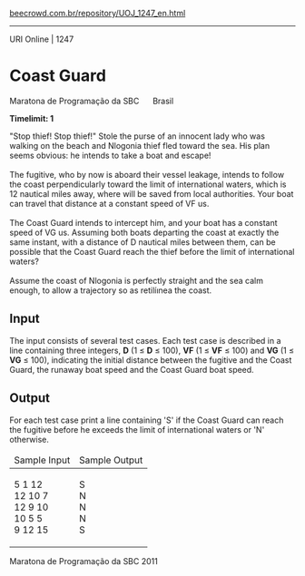 <p><a href="https://www.beecrowd.com.br/repository/UOJ_1247_en.html">beecrowd.com.br/repository/UOJ_1247_en.html</a></p><hr>
<div>
  <span>URI Online | 1247</span>
  <h1>Coast Guard</h1>
  <div><p>
     Maratona de Programação da SBC <img alt="" src="https://resources.beecrowd.com.br/gallery/images/flags/br.gif" style="width: 16px; height: 11px; "> Brasil</p>
  </div>
  <strong>Timelimit: 1</strong>
</div>
<div>
<div>
  <p>
   "Stop thief! Stop thief!" Stole the purse of an innocent lady who was walking on the beach and Nlogonia thief fled toward the sea. His plan seems obvious: he intends to take a boat and escape!<br>
  <br>
   The fugitive, who by now is aboard their vessel leakage, intends to follow the coast perpendicularly toward the limit of international waters, which is 12 nautical miles away, where will be saved from local authorities. Your boat can travel that distance at a constant speed of VF us.<br>
  <br>
   The Coast Guard intends to intercept him, and your boat has a constant speed of VG us. Assuming both boats departing the coast at exactly the same instant, with a distance of D nautical miles between them, can be possible that the Coast Guard reach the thief before the limit of international waters?<br>
  <br>
   Assume the coast of Nlogonia is perfectly straight and the sea calm enough, to allow a trajectory so as retilíınea the coast.</p>
</div>
<h2>Input</h2>
<div>
  <p>
  The input consists of several test cases. Each test case is described in a line containing three integers, <strong>D</strong> (1 ≤ <strong>D</strong> ≤ 100), <strong>VF</strong> (1 ≤ <strong>VF</strong> ≤ 100) and <strong>VG</strong> (1 ≤ <strong>VG</strong> ≤ 100), indicating the initial distance between the fugitive and the Coast Guard, the runaway boat speed and the Coast Guard boat speed.</p>
</div>
<h2>Output</h2>
<div>
  <p>
   For each test case print a line containing 'S' if the Coast Guard can reach the fugitive before he exceeds the limit of international waters or 'N' otherwise.</p>
</div>
<div></div>
  <table>
    <thead>
      <tr>
        <td>Sample Input</td>
        <td>Sample Output</td>
      </tr>
    </thead>
    <tbody>
      <tr>
        <td>
          <p>
           5 1 12<br>
           12 10 7<br>
           12 9 10<br>
           10 5 5<br>
           9 12 15</p>
        </td>
        <td>
          <p>
           S<br>
           N<br>
           N<br>
           N<br>
           S</p>
        </td>
      </tr>
    </tbody>
  </table>
  <p>
   Maratona de Programação da SBC 2011</p>
</div>
